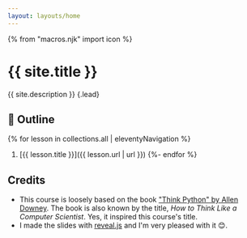 ```yaml
---
layout: layouts/home
---
```


{% from "macros.njk" import icon %}

# {{ site.title }}

{{ site.description }} {.lead}

<!-- We'll learn how to do this and do that, and even more stuff. By the end of the course, you should be:

* able to do A
* also able to do B and C -->

## 📃 Outline

{% for lesson in collections.all | eleventyNavigation %}
  1. [{{ lesson.title }}]({{ lesson.url | url }})
{%- endfor %}

## Credits

* This course is loosely based on the book ["Think Python" by Allen Downey](https://greenteapress.com/wp/think-python-2e/). The book is also known by the title, _How to Think Like a Computer Scientist_. Yes, it inspired this course's title.
* I made the slides with [reveal.js](https://revealjs.com/) and I'm very pleased with it 😊.